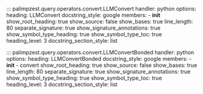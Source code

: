::: palimpzest.query.operators.convert.LLMConvert
    handler: python
    options:
      heading: LLMConvert
      docstring_style: google
      members:
        - __init__
      show_root_heading: true
      show_source: false
      show_bases: true
      line_length: 80
      separate_signature: true
      show_signature_annotations: true
      show_symbol_type_heading: true
      show_symbol_type_toc: true
      heading_level: 3
      docstring_section_style: list

::: palimpzest.query.operators.convert.LLMConvertBonded
    handler: python
    options:
      heading: LLMConvertBonded
      docstring_style: google
      members:
        - __init__
        - convert
      show_root_heading: true
      show_source: false
      show_bases: true
      line_length: 80
      separate_signature: true
      show_signature_annotations: true
      show_symbol_type_heading: true
      show_symbol_type_toc: true
      heading_level: 3
      docstring_section_style: list

